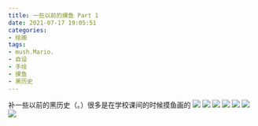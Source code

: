 ```yaml
---
title: 一些以前的摸鱼 Part 1
date: 2021-07-17 19:05:51
categories:
- 绘画
tags:
- mush.Mario.
- 自设
- 手绘
- 摸鱼
- 黑历史
---
```


补一些以前的黑历史（。）很多是在学校课间的时候摸鱼画的
![](images/颜料盒.jpg )
![](images/咖啡.jpg )
![](images/mush64.jpg )
![](images/NotoColorEmoji.jpg )
![](images/Ihatemyself.jpg )
![](images/揉揉.jpg )
![](images/JustGiveUp!.jpg )